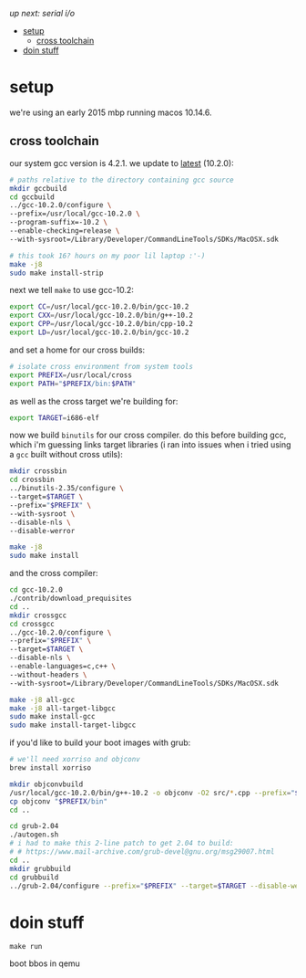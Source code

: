 _up next: serial i/o_

* [setup](#setup)
    * [cross toolchain](#cross-toolchain)
* [doin stuff](#doin-stuff)

# setup

we're using an early 2015 mbp running macos 10.14.6.

## cross toolchain

our system gcc version is 4.2.1. we update to [latest](https://wiki.osdev.org/Building_GCC) (10.2.0):

```sh
# paths relative to the directory containing gcc source
mkdir gccbuild
cd gccbuild
../gcc-10.2.0/configure \
--prefix=/usr/local/gcc-10.2.0 \
--program-suffix=-10.2 \
--enable-checking=release \
--with-sysroot=/Library/Developer/CommandLineTools/SDKs/MacOSX.sdk

# this took 16? hours on my poor lil laptop :'-)
make -j8
sudo make install-strip
```

next we tell `make` to use gcc-10.2:

```sh
export CC=/usr/local/gcc-10.2.0/bin/gcc-10.2
export CXX=/usr/local/gcc-10.2.0/bin/g++-10.2
export CPP=/usr/local/gcc-10.2.0/bin/cpp-10.2
export LD=/usr/local/gcc-10.2.0/bin/gcc-10.2
```

and set a home for our cross builds:

```sh
# isolate cross environment from system tools
export PREFIX=/usr/local/cross
export PATH="$PREFIX/bin:$PATH"
```

as well as the cross target we're building for:

```sh
export TARGET=i686-elf
```

now we build `binutils` for our cross compiler.
do this before building gcc, which i'm guessing
links target libraries (i ran into issues
when i tried using a `gcc` built without cross
utils):

```sh
mkdir crossbin
cd crossbin
../binutils-2.35/configure \
--target=$TARGET \
--prefix="$PREFIX" \
--with-sysroot \
--disable-nls \
--disable-werror

make -j8
sudo make install
```

and the cross compiler:

```sh
cd gcc-10.2.0
./contrib/download_prequisites
cd ..
mkdir crossgcc
cd crossgcc
../gcc-10.2.0/configure \
--prefix="$PREFIX" \
--target=$TARGET \
--disable-nls \
--enable-languages=c,c++ \
--without-headers \
--with-sysroot=/Library/Developer/CommandLineTools/SDKs/MacOSX.sdk

make -j8 all-gcc
make -j8 all-target-libgcc
sudo make install-gcc
sudo make install-target-libgcc
```

if you'd like to build your boot images with grub:

```sh
# we'll need xorriso and objconv
brew install xorriso

mkdir objconvbuild
/usr/local/gcc-10.2.0/bin/g++-10.2 -o objconv -O2 src/*.cpp --prefix="$PREFIX"
cp objconv "$PREFIX/bin"
cd ..

cd grub-2.04
./autogen.sh
# i had to make this 2-line patch to get 2.04 to build:
# # https://www.mail-archive.com/grub-devel@gnu.org/msg29007.html
cd ..
mkdir grubbuild
cd grubbuild
../grub-2.04/configure --prefix="$PREFIX" --target=$TARGET --disable-werror
```

# doin stuff

`make run`

boot bbos in qemu
